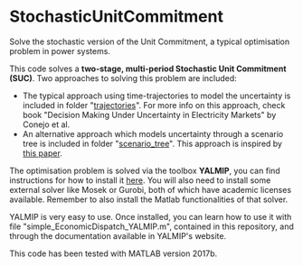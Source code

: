 # StochasticUnitCommitment
Solve the stochastic version of the Unit Commitment, a typical optimisation problem in power systems.

This code solves a **two-stage, multi-period Stochastic Unit Commitment (SUC)**. Two approaches to solving this problem are included:

- The typical approach using time-trajectories to model the uncertainty is included in folder "[trajectories](trajectories/)". For more info on this approach, check book "Decision Making Under Uncertainty in Electricity Markets" by Conejo et al.
- An alternative approach which models uncertainty through a scenario tree is included in folder "[scenario_tree](scenario_tree/)". This approach is inspired by [this paper](https://ieeexplore.ieee.org/document/6026941).

The optimisation problem is solved via the toolbox **YALMIP**, you can find instructions for how to install it [here](https://yalmip.github.io/tutorial/installation/). You will also need to install some external solver like Mosek or Gurobi, both of which have academic licenses available. Remember to also install the Matlab functionalities of that solver.

YALMIP is very easy to use. Once installed, you can learn how to use it with file "simple_EconomicDispatch_YALMIP.m", contained in this repository, and through the documentation available in YALMIP's website.

This code has been tested with MATLAB version 2017b.
